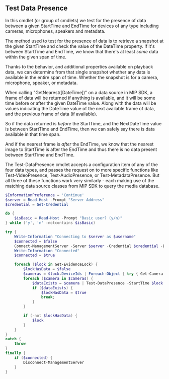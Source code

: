 ## Test Data Presence

In this cmdlet (or group of cmdlets) we test for the presence of data between a given StartTime
and EndTime for devices of any type including cameras, microphones, speakers and metadata.

The method used to test for the presence of data is to retrieve a snapshot at the given StartTime
and check the value of the DateTime property. If it's between StartTime and EndTime, we know that
there's at least _some_ data within the given span of time.

Thanks to the behavior, and additional properties available on playback data, we can determine
from that single snapshot whether any data is available in the entire span of time. Whether the
snapshot is for a camera, microphone, speaker, or metadata.

When calling "GetNearest([DateTime])" on a data source in MIP SDK, a frame of data will be
returned if anything is available, and it will be some time before or after the given DateTime
value. Along with the data will be values indicating the DateTime value of the next available
frame of data, and the previous frame of data (if available).

So if the data returned is _before_ the StartTime, and the NextDateTime value is between
StartTime and EndTime, then we can safely say there is data available in that time span.

And if the nearest frame is _after_ the EndTime, we know that the nearest image to StartTime is
after the EndTime and thus there is no data present between StartTime and EndTime.

The Test-DataPresence cmdlet accepts a configuration item of any of the four data types, and
passes the request on to more specific functions like Test-VideoPresence, Test-AudioPresence, or
Test-MetadataPresence. But all three of these functions work very similarly - each making use of
the matching data source classes from MIP SDK to query the media database.

```powershell
$InformationPreference = 'Continue'
$server = Read-Host -Prompt "Server Address"
$credential = Get-Credential

do {
    $isBasic = Read-Host -Prompt "Basic user? (y/n)"
} while ('y', 'n' -notcontains $isBasic)

try {
    Write-Information "Connecting to $server as $username"
    $connected = $false
    Connect-ManagementServer -Server $server -Credential $credential -BasicUser:($isBasic -eq 'y')
    Write-Information "Connected"
    $connected = $true

    foreach ($lock in Get-EvidenceLock) {
        $lockHasData = $false
        $cameras = $lock.DeviceIds | Foreach-Object { try { Get-Camera -Id $_ } catch { } }
        foreach ($camera in $cameras) {
            $dataExists = $camera | Test-DataPresence -StartTime $lock.StartTime -EndTime $lock.EndTime
            if ($dataExists) {
                $lockHasData = $true
                break;
            }
        }

        if (-not $lockHasData) {
            $lock
        }
    }
}
catch {
    throw
}
finally {
    if ($connected) {
        Disconnect-ManagementServer
    }
}
```
